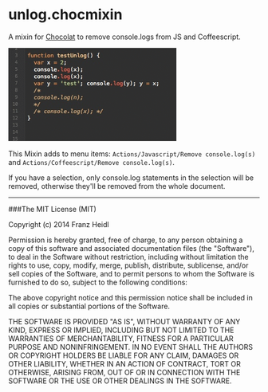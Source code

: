# unlog.chocmixin

A mixin for [Chocolat](http://www.chocolatapp.com) to remove console.logs from JS and Coffeescript.

![Unlog JS](unlog.gif)


This Mixin adds to menu items: `Actions/Javascript/Remove console.log(s)` and `Actions/Coffeescript/Remove console.log(s)`.

If you have a selection, only console.log statements in the selection will be removed, otherwise they'll be removed from the whole document.

---



###The MIT License (MIT)


Copyright (c) 2014 Franz Heidl

Permission is hereby granted, free of charge, to any person obtaining a copy
of this software and associated documentation files (the "Software"), to deal
in the Software without restriction, including without limitation the rights
to use, copy, modify, merge, publish, distribute, sublicense, and/or sell
copies of the Software, and to permit persons to whom the Software is
furnished to do so, subject to the following conditions:

The above copyright notice and this permission notice shall be included in
all copies or substantial portions of the Software.

THE SOFTWARE IS PROVIDED "AS IS", WITHOUT WARRANTY OF ANY KIND, EXPRESS OR
IMPLIED, INCLUDING BUT NOT LIMITED TO THE WARRANTIES OF MERCHANTABILITY,
FITNESS FOR A PARTICULAR PURPOSE AND NONINFRINGEMENT. IN NO EVENT SHALL THE
AUTHORS OR COPYRIGHT HOLDERS BE LIABLE FOR ANY CLAIM, DAMAGES OR OTHER
LIABILITY, WHETHER IN AN ACTION OF CONTRACT, TORT OR OTHERWISE, ARISING FROM,
OUT OF OR IN CONNECTION WITH THE SOFTWARE OR THE USE OR OTHER DEALINGS IN
THE SOFTWARE.
